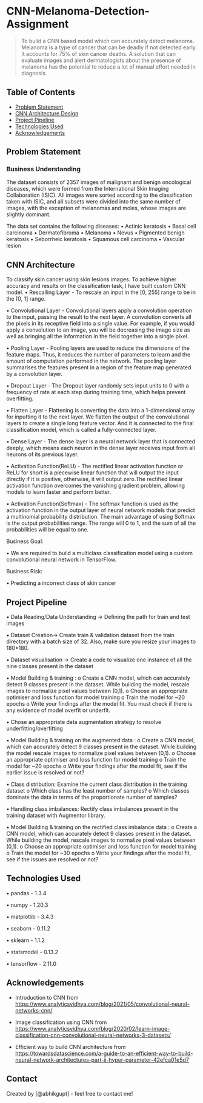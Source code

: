# CNN-Melanoma-Detection-Assignment

> To build a CNN based model which can accurately detect melanoma. Melanoma is a type of cancer that can be deadly if not detected early. It accounts for 75% of skin cancer deaths. A solution that can evaluate images and alert dermatologists about the presence of melanoma has the potential to reduce a lot of manual effort needed in diagnosis.


## Table of Contents
- [Problem Statement](#problem-statement)
- [CNN Architecture Design](#cnn-architecture-design)
- [Project Pipeline](#project-pipeline)
- [Technologies Used](#technologies-used)
- [Acknowledgements](#acknowledgements)

<!-- You can include any other section that is pertinent to your problem -->

## Problem Statement
###	Business Understanding

The dataset consists of 2357 images of malignant and benign oncological diseases, which were formed from the International Skin Imaging Collaboration (ISIC). All images were sorted according to the classification taken with ISIC, and all subsets were divided into the same number of images, with the exception of melanomas and moles, whose images are slightly dominant.

The data set contains the following diseases:
•	Actinic keratosis
•	Basal cell carcinoma
•	Dermatofibroma
•	Melanoma
•	Nevus
•	Pigmented benign keratosis
•	Seborrheic keratosis
•	Squamous cell carcinoma
•	Vascular lesion

## CNN Architecture
To classify skin cancer using skin lesions images. To achieve higher accuracy and results on the classification task, I have built custom CNN model.
•	Rescalling Layer - To rescale an input in the [0, 255] range to be in the [0, 1] range.

•	Convolutional Layer - Convolutional layers apply a convolution operation to the input, passing the result to the next layer. A convolution converts all the pixels in its receptive field into a single value. For example, if you would apply a convolution to an image, you will be decreasing the image size as well as bringing all the information in the field together into a single pixel.

•	Pooling Layer - Pooling layers are used to reduce the dimensions of the feature maps. Thus, it reduces the number of parameters to learn and the amount of computation performed in the network. The pooling layer summarises the features present in a region of the feature map generated by a convolution layer.

•	Dropout Layer - The Dropout layer randomly sets input units to 0 with a frequency of rate at each step during training time, which helps prevent overfitting.

•	Flatten Layer - Flattening is converting the data into a 1-dimensional array for inputting it to the next layer. We flatten the output of the convolutional layers to create a single long feature vector. And it is connected to the final classification model, which is called a fully-connected layer.

•	Dense Layer - The dense layer is a neural network layer that is connected deeply, which means each neuron in the dense layer receives input from all neurons of its previous layer.

•	Activation Function(ReLU) - The rectified linear activation function or ReLU for short is a piecewise linear function that will output the input directly if it is positive, otherwise, it will output zero.The rectified linear activation function overcomes the vanishing gradient problem, allowing models to learn faster and perform better.

•	Activation Function(Softmax) - The softmax function is used as the activation function in the output layer of neural network models that predict a multinomial probability distribution. The main advantage of using Softmax is the output probabilities range. The range will 0 to 1, and the sum of all the probabilities will be equal to one.

Business Goal:

•	We are required to build a multiclass classification model using a custom convolutional neural network in TensorFlow.

Business Risk:

•	Predicting a incorrect class of skin cancer

<!-- You don't have to answer all the questions - just the ones relevant to your project. -->

## Project Pipeline
•	Data Reading/Data Understanding → Defining the path for train and test images

•	Dataset Creation→ Create train & validation dataset from the train directory with a batch size of 32. Also, make sure you resize your images to 180*180.

•	Dataset visualisation → Create a code to visualize one instance of all the nine classes present in the dataset

•	Model Building & training :
  o	Create a CNN model, which can accurately detect 9 classes present in the dataset. While building the model, rescale images to normalize pixel values between (0,1).
  o	Choose an appropriate optimiser and loss function for model training
  o	Train the model for ~20 epochs
  o	Write your findings after the model fit. You must check if there is any evidence of model overfit or underfit.
  
•	Chose an appropriate data augmentation strategy to resolve underfitting/overfitting

•	Model Building & training on the augmented data :
  o	Create a CNN model, which can accurately detect 9 classes present in the dataset. While building the model rescale images to normalize pixel values between (0,1).
  o	Choose an appropriate optimiser and loss function for model training
  o	Train the model for ~20 epochs
  o	Write your findings after the model fit, see if the earlier issue is resolved or not?
  
•	Class distribution: Examine the current class distribution in the training dataset
  o	Which class has the least number of samples?
  o	Which classes dominate the data in terms of the proportionate number of samples?
  
•	Handling class imbalances: Rectify class imbalances present in the training dataset with Augmentor library.

•	Model Building & training on the rectified class imbalance data :
  o	Create a CNN model, which can accurately detect 9 classes present in the dataset. While building the model, rescale images to normalize pixel values between (0,1).
  o	Choose an appropriate optimiser and loss function for model training
  o	Train the model for ~30 epochs
  o	Write your findings after the model fit, see if the issues are resolved or not?

## Technologies Used
•	pandas - 1.3.4

•	numpy - 1.20.3

•	matplotlib - 3.4.3

•	seaborn - 0.11.2

•	sklearn - 1.1.2

•	statsmodel - 0.13.2

•	tensorflow - 2.11.0


<!-- As the libraries versions keep on changing, it is recommended to mention the version of library used in this project -->

## Acknowledgements

- Introduction to CNN from https://www.analyticsvidhya.com/blog/2021/05/convolutional-neural-networks-cnn/
- Image classification using CNN from https://www.analyticsvidhya.com/blog/2020/02/learn-image-classification-cnn-convolutional-neural-networks-3-datasets/

- Efficient way to build CNN architecture from https://towardsdatascience.com/a-guide-to-an-efficient-way-to-build-neural-network-architectures-part-ii-hyper-parameter-42efca01e5d7


## Contact
Created by [@abhikgupt] - feel free to contact me!

